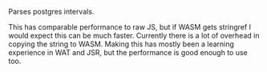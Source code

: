 Parses postgres intervals.

This has comparable performance to raw JS, but if WASM gets stringref I would expect this can be much faster. Currently there is a lot of overhead in copying
the string to WASM. Making this has mostly been a learning experience in WAT and JSR, but the performance is good enough to use too.
